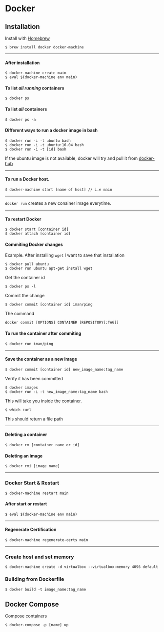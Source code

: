 # Docker

## Installation
Install with [Homebrew](https://brew.sh/)
```
$ brew install docker docker-machine
```
--- 
#### After installation
```
$ docker-machine create main
$ eval $(docker-machine env main)
```
#### To list **_all running_** containers
```
$ docker ps
```
#### To list **_all_** containers
```
$ docker ps -a
```

#### Different ways to run a docker image in bash
```
$ docker run -i -t ubuntu bash
$ docker run -i -t ubuntu:16.04 bash
$ docker run -i -t [id] bash
```
If the ubuntu image is not available, docker will try and pull it from [docker-hub](https://hub.docker.com/)

---

#### To run a Docker host.
```
$ docker-machine start [name of host] // i.e main
```
---
`docker run` creates a new conainer image everytime.

---

#### To restart Docker
```
$ docker start [container id]
$ docker attach [container id]
```

#### Commiting Docker changes
Example. After installing `wget` I want to save that installation
```
$ docker pull ubuntu
$ docker run ubuntu apt-get install wget
```
Get the container id
```
$ docker ps -l
```
Commit the change
```
$ docker commit [container id] iman/ping
```
The command
```
docker commit [OPTIONS] CONTAINER [REPOSITORY[:TAG]]
```
#### To run the container after commiting
```
$ docker run iman/ping
```
---
#### Save the container as a new image
```
$ docker commit [container id] new_image_name:tag_name
```
Verify it has been committed
```
$ docker images
$ docker run -i -t new_image_name:tag_name bash
```
This will take you inside the container.
```
$ which curl
```
This should return a file path

---
#### Deleting a container
```
$ docker rm [container name or id]
```
#### Deleting an image
```
$ docker rmi [image name]
```

---
### Docker Start & Restart
```
$ docker-machine restart main
```
#### After start or restart
```
$ eval $(docker-machine env main)
```
---
#### Regenerate Certification
```
$ docker-machine regenerate-certs main
```
---
### Create host and set memory
```
$ docker-machine create -d virtualbox --virtualbox-memory 4096 default
```

### Building from Dockerfile
```
$ docker build -t image_name:tag_name
```

## Docker Compose
Compose containers
```
$ docker-compose -p [name] up
```